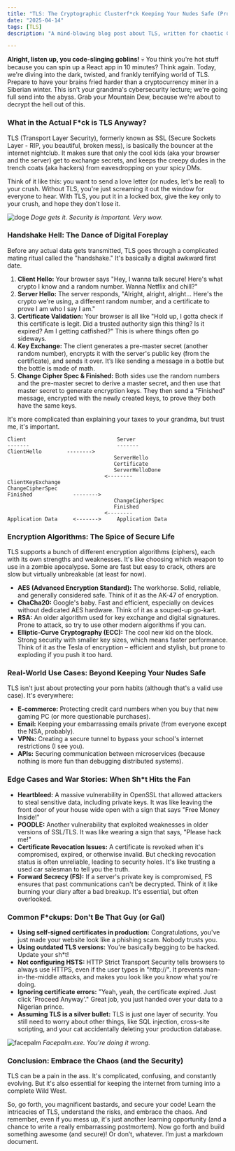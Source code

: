 ```yaml
---
title: "TLS: The Cryptographic Clusterf*ck Keeping Your Nudes Safe (Probably)"
date: "2025-04-14"
tags: [TLS]
description: "A mind-blowing blog post about TLS, written for chaotic Gen Z engineers. Prepare to question everything you thought you knew (or didn't know) about secure communication."

---
```


**Alright, listen up, you code-slinging goblins!** 💀 You think you're hot stuff because you can spin up a React app in 10 minutes? Think again. Today, we're diving into the dark, twisted, and frankly terrifying world of TLS. Prepare to have your brains fried harder than a cryptocurrency miner in a Siberian winter. This isn't your grandma's cybersecurity lecture; we're going full send into the abyss. Grab your Mountain Dew, because we're about to decrypt the hell out of this.

### What in the Actual F*ck is TLS Anyway?

TLS (Transport Layer Security), formerly known as SSL (Secure Sockets Layer - RIP, you beautiful, broken mess), is basically the bouncer at the internet nightclub. It makes sure that only the cool kids (aka your browser and the server) get to exchange secrets, and keeps the creepy dudes in the trench coats (aka hackers) from eavesdropping on your spicy DMs.

Think of it like this: you want to send a love letter (or nudes, let's be real) to your crush. Without TLS, you're just screaming it out the window for everyone to hear. With TLS, you put it in a locked box, give the key only to your crush, and hope they don't lose it.

![doge](https://i.imgflip.com/1jwhww.jpg)
*Doge gets it. Security is important. Very wow.*

### Handshake Hell: The Dance of Digital Foreplay

Before any actual data gets transmitted, TLS goes through a complicated mating ritual called the "handshake." It's basically a digital awkward first date.

1.  **Client Hello:** Your browser says "Hey, I wanna talk secure! Here's what crypto I know and a random number. Wanna Netflix and chill?"
2.  **Server Hello:** The server responds, "Alright, alright, alright... Here's the crypto we're using, a different random number, and a certificate to prove I am who I say I am."
3.  **Certificate Validation:** Your browser is all like "Hold up, I gotta check if this certificate is legit. Did a trusted authority sign this thing? Is it expired? Am I getting catfished?" This is where things often go sideways.
4.  **Key Exchange:** The client generates a pre-master secret (another random number), encrypts it with the server's public key (from the certificate), and sends it over. It’s like sending a message in a bottle but the bottle is made of math.
5.  **Change Cipher Spec & Finished:** Both sides use the random numbers and the pre-master secret to derive a master secret, and then use that master secret to generate encryption keys. They then send a "Finished" message, encrypted with the newly created keys, to prove they both have the same keys.

It's more complicated than explaining your taxes to your grandma, but trust me, it's important.

```ascii
Client                             Server
-------                            -------
ClientHello        -------->
                                  ServerHello
                                  Certificate
                                  ServerHelloDone
                               <--------
ClientKeyExchange
ChangeCipherSpec
Finished             -------->
                                  ChangeCipherSpec
                                  Finished
                               <--------
Application Data     <------->     Application Data
```

### Encryption Algorithms: The Spice of Secure Life

TLS supports a bunch of different encryption algorithms (ciphers), each with its own strengths and weaknesses. It's like choosing which weapon to use in a zombie apocalypse. Some are fast but easy to crack, others are slow but virtually unbreakable (at least for now).

*   **AES (Advanced Encryption Standard):** The workhorse. Solid, reliable, and generally considered safe. Think of it as the AK-47 of encryption.
*   **ChaCha20:** Google's baby. Fast and efficient, especially on devices without dedicated AES hardware. Think of it as a souped-up go-kart.
*   **RSA:** An older algorithm used for key exchange and digital signatures. Prone to attack, so try to use other modern algorithms if you can.
*   **Elliptic-Curve Cryptography (ECC):** The cool new kid on the block. Strong security with smaller key sizes, which means faster performance. Think of it as the Tesla of encryption – efficient and stylish, but prone to exploding if you push it too hard.

### Real-World Use Cases: Beyond Keeping Your Nudes Safe

TLS isn't just about protecting your porn habits (although that's a valid use case). It's everywhere:

*   **E-commerce:** Protecting credit card numbers when you buy that new gaming PC (or more questionable purchases).
*   **Email:** Keeping your embarrassing emails private (from everyone except the NSA, probably).
*   **VPNs:** Creating a secure tunnel to bypass your school's internet restrictions (I see you).
*   **APIs:** Securing communication between microservices (because nothing is more fun than debugging distributed systems).

### Edge Cases and War Stories: When Sh*t Hits the Fan

*   **Heartbleed:** A massive vulnerability in OpenSSL that allowed attackers to steal sensitive data, including private keys. It was like leaving the front door of your house wide open with a sign that says "Free Money Inside!"
*   **POODLE:** Another vulnerability that exploited weaknesses in older versions of SSL/TLS. It was like wearing a sign that says, "Please hack me!"
*   **Certificate Revocation Issues:** A certificate is revoked when it's compromised, expired, or otherwise invalid. But checking revocation status is often unreliable, leading to security holes. It's like trusting a used car salesman to tell you the truth.
*   **Forward Secrecy (FS):** If a server's private key is compromised, FS ensures that past communications can't be decrypted. Think of it like burning your diary after a bad breakup. It's essential, but often overlooked.

### Common F*ckups: Don't Be That Guy (or Gal)

*   **Using self-signed certificates in production:** Congratulations, you've just made your website look like a phishing scam. Nobody trusts you.
*   **Using outdated TLS versions:** You're basically begging to be hacked. Update your sh*t!
*   **Not configuring HSTS:** HTTP Strict Transport Security tells browsers to always use HTTPS, even if the user types in "http://". It prevents man-in-the-middle attacks, and makes you look like you know what you're doing.
*   **Ignoring certificate errors:** "Yeah, yeah, the certificate expired. Just click 'Proceed Anyway'." Great job, you just handed over your data to a Nigerian prince.
*   **Assuming TLS is a silver bullet:** TLS is just one layer of security. You still need to worry about other things, like SQL injection, cross-site scripting, and your cat accidentally deleting your production database.

![facepalm](https://i.kym-cdn.com/photos/images/newsfeed/000/001/384/Atrapitis.gif)
*Facepalm.exe. You're doing it wrong.*

### Conclusion: Embrace the Chaos (and the Security)

TLS can be a pain in the ass. It's complicated, confusing, and constantly evolving. But it's also essential for keeping the internet from turning into a complete Wild West.

So, go forth, you magnificent bastards, and secure your code! Learn the intricacies of TLS, understand the risks, and embrace the chaos. And remember, even if you mess up, it's just another learning opportunity (and a chance to write a really embarrassing postmortem). Now go forth and build something awesome (and secure)! Or don’t, whatever. I’m just a markdown document.
